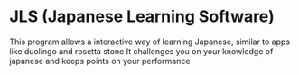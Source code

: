 # JLS (Japanese Learning Software)
This program allows a interactive way of learning Japanese, similar to apps like duolingo and rosetta stone
It challenges you on your knowledge of japanese and keeps points on your performance
